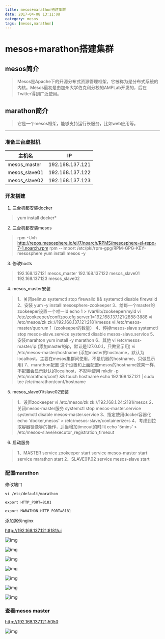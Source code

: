 ```yaml
---
title: mesos+marathon搭建集群
date: 2017-04-08 13:11:08
category: mesos
tags: [mesos,marathon]
---
```

# mesos+marathon搭建集群
## mesos简介
> Mesos是Apache下的开源分布式资源管理框架，它被称为是分布式系统的内核。Mesos最初是由加州大学伯克利分校的AMPLab开发的，后在Twitter得到广泛使用。

## marathon简介
> 它是一个mesos框架，能够支持运行长服务，比如web应用等。

_ _ _

### 准备三台虚拟机
| 主机名 | IP |
|--------|--------|
|     mesos_master   |     192.168.137.121   |
|mesos_slave01|192.168.137.122|
|mesos_slave02|192.168.137.123|

### 开发搭建
1. 三台机都安装docker
 > yum install docker*
2. 三台机都安装mesos
 > rpm -Uvh http://repos.mesosphere.io/el/7/noarch/RPMS/mesosphere-el-repo-7-1.noarch.rpm
   rpm --import /etc/pki/rpm-gpg/RPM-GPG-KEY-mesosphere
   yum install mesos -y
3. 修改hosts
> 192.168.137.121 mesos_master
   192.168.137.122 mesos_slave01
   192.168.137.123 mesos_slave02
4. mesos_master安装
> 1、关闭selinux
>     systemctl stop firewalld && systemctl disable firewalld
> 2、安装 yum -y install mesosphere-zookeeper
> 3、给每一个master的zookeeper设置一个唯一id
>     echo 1 > /var/lib/zookeeper/myid
>     vi /etc/zookeeper/conf/zoo.cfg
>     server.1=192.168.137.121:2888:3888
>     vi /etc/mesos/zk
>     zk://192.168.137.121:2181/mesos
>     vi /etc/mesos-master/quorum
>     1（zookeeper的数量）
> 4、停掉mesos-slave
>     systemctl stop mesos-slave.service
>     systemctl disable mesos-slave.service
> 5、安装marahton
>     yum install -y marathon
> 6、其他
>     vi /etc/mesos-master/ip
      (添加master的ip，默认是127.0.0.1，只做显示用)
      vi /etc/mesos-master/hostname
      (添加master的hostname，默认为localhost，主要在mesos集群间使用，不是机器的hostname，只做显示用)
> 7、marathon配置
> 这个设置和上面配置mesos的hostname效果一样，不配置会显示默认的localhost，不影响使用
>     mkdir -p /etc/marathon/conf/ && touch hostname
       echo 192.168.137.121 | sudo tee /etc/marathon/conf/hostname

5. mesos_slave01\slave02安装
> 1、设置zookeeper
       vi /etc/mesos/zk
       zk://192.168.1.24:2181/mesos
   2、关闭mesos-master服务
       systemctl stop mesos-master.service
       systemctl disable mesos-master.service
   3、指定使用docker容器化
        echo 'docker,mesos' > /etc/mesos-slave/containerizers
   4、考虑到拉取容器镜像等的操作，适当增加timeout的时间
        echo '5mins' > /etc/mesos-slave/executor_registration_timeout
6. 启动服务
>   1、MASTER
        service zookeeper start
        service mesos-master start
        service marathon start
   2、SLAVE01\02
       service mesos-slave start



### 配置marathon

修改端口

```
vi /etc/default/marathon

export HTTP_PORT=8181

export MARATHON_HTTP_PORT=8181
```

添加案例nginx

http://192.168.137.121:8181/ui

![img](https://clyhs.github.io/images/marathon/01.png)

![img](https://clyhs.github.io/images/marathon/02.png)

![img](https://clyhs.github.io/images/marathon/03.png)

![img](https://clyhs.github.io/images/marathon/04.png)

![img](https://clyhs.github.io/images/marathon/05.png)

![img](https://clyhs.github.io/images/marathon/06.png)

![img](https://clyhs.github.io/images/marathon/07.png)

### 查看mesos master

http://192.168.137.121:5050

![img](https://clyhs.github.io/images/marathon/08.png)


